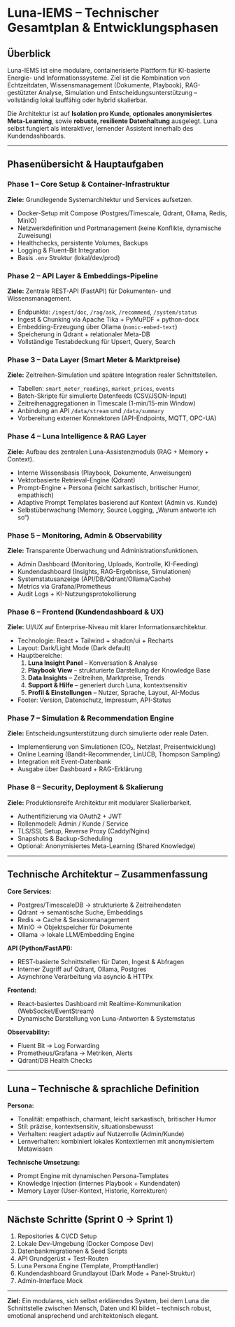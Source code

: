 # Luna-IEMS – Technischer Gesamtplan & Entwicklungsphasen

## Überblick
Luna-IEMS ist eine modulare, containerisierte Plattform für KI-basierte Energie- und Informationssysteme. Ziel ist die Kombination von Echtzeitdaten, Wissensmanagement (Dokumente, Playbook), RAG-gestützter Analyse, Simulation und Entscheidungsunterstützung – vollständig lokal lauffähig oder hybrid skalierbar.

Die Architektur ist auf **Isolation pro Kunde**, **optionales anonymisiertes Meta-Learning**, sowie **robuste, resiliente Datenhaltung** ausgelegt. Luna selbst fungiert als interaktiver, lernender Assistent innerhalb des Kundendashboards.

---

## Phasenübersicht & Hauptaufgaben

### **Phase 1 – Core Setup & Container-Infrastruktur**
**Ziele:** Grundlegende Systemarchitektur und Services aufsetzen.
- Docker-Setup mit Compose (Postgres/Timescale, Qdrant, Ollama, Redis, MinIO)
- Netzwerkdefinition und Portmanagement (keine Konflikte, dynamische Zuweisung)
- Healthchecks, persistente Volumes, Backups
- Logging & Fluent-Bit Integration
- Basis `.env` Struktur (lokal/dev/prod)

### **Phase 2 – API Layer & Embeddings-Pipeline**
**Ziele:** Zentrale REST-API (FastAPI) für Dokumenten- und Wissensmanagement.
- Endpunkte: `/ingest/doc`, `/rag/ask`, `/recommend`, `/system/status`
- Ingest & Chunking via Apache Tika + PyMuPDF + python-docx
- Embedding-Erzeugung über Ollama (`nomic-embed-text`)
- Speicherung in Qdrant + relationaler Meta-DB
- Vollständige Testabdeckung für Upsert, Query, Search

### **Phase 3 – Data Layer (Smart Meter & Marktpreise)**
**Ziele:** Zeitreihen-Simulation und spätere Integration realer Schnittstellen.
- Tabellen: `smart_meter_readings`, `market_prices`, `events`
- Batch-Skripte für simulierte Datenfeeds (CSV/JSON-Input)
- Zeitreihenaggregationen in Timescale (1-min/15-min Window)
- Anbindung an API `/data/stream` und `/data/summary`
- Vorbereitung externer Konnektoren (API-Endpoints, MQTT, OPC-UA)

### **Phase 4 – Luna Intelligence & RAG Layer**
**Ziele:** Aufbau des zentralen Luna-Assistenzmoduls (RAG + Memory + Context).
- Interne Wissensbasis (Playbook, Dokumente, Anweisungen)
- Vektorbasierte Retrieval-Engine (Qdrant)
- Prompt-Engine + Persona (leicht sarkastisch, britischer Humor, empathisch)
- Adaptive Prompt Templates basierend auf Kontext (Admin vs. Kunde)
- Selbstüberwachung (Memory, Source Logging, „Warum antworte ich so“)

### **Phase 5 – Monitoring, Admin & Observability**
**Ziele:** Transparente Überwachung und Administrationsfunktionen.
- Admin Dashboard (Monitoring, Uploads, Kontrolle, KI-Feeding)
- Kundendashboard (Insights, RAG-Ergebnisse, Simulationen)
- Systemstatusanzeige (API/DB/Qdrant/Ollama/Cache)
- Metrics via Grafana/Prometheus
- Audit Logs + KI-Nutzungsprotokollierung

### **Phase 6 – Frontend (Kundendashboard & UX)**
**Ziele:** UI/UX auf Enterprise-Niveau mit klarer Informationsarchitektur.
- Technologie: React + Tailwind + shadcn/ui + Recharts
- Layout: Dark/Light Mode (Dark default)
- Hauptbereiche:
  1. **Luna Insight Panel** – Konversation & Analyse
  2. **Playbook View** – strukturierte Darstellung der Knowledge Base
  3. **Data Insights** – Zeitreihen, Marktpreise, Trends
  4. **Support & Hilfe** – generiert durch Luna, kontextsensitiv
  5. **Profil & Einstellungen** – Nutzer, Sprache, Layout, AI-Modus
- Footer: Version, Datenschutz, Impressum, API-Status

### **Phase 7 – Simulation & Recommendation Engine**
**Ziele:** Entscheidungsunterstützung durch simulierte oder reale Daten.
- Implementierung von Simulationen (CO₂, Netzlast, Preisentwicklung)
- Online Learning (Bandit-Recommender, LinUCB, Thompson Sampling)
- Integration mit Event-Datenbank
- Ausgabe über Dashboard + RAG-Erklärung

### **Phase 8 – Security, Deployment & Skalierung**
**Ziele:** Produktionsreife Architektur mit modularer Skalierbarkeit.
- Authentifizierung via OAuth2 + JWT
- Rollenmodell: Admin / Kunde / Service
- TLS/SSL Setup, Reverse Proxy (Caddy/Nginx)
- Snapshots & Backup-Scheduling
- Optional: Anonymisiertes Meta-Learning (Shared Knowledge)

---

## Technische Architektur – Zusammenfassung

**Core Services:**
- Postgres/TimescaleDB → strukturierte & Zeitreihendaten
- Qdrant → semantische Suche, Embeddings
- Redis → Cache & Sessionmanagement
- MinIO → Objektspeicher für Dokumente
- Ollama → lokale LLM/Embedding Engine

**API (Python/FastAPI):**
- REST-basierte Schnittstellen für Daten, Ingest & Abfragen
- Interner Zugriff auf Qdrant, Ollama, Postgres
- Asynchrone Verarbeitung via asyncio & HTTPx

**Frontend:**
- React-basiertes Dashboard mit Realtime-Kommunikation (WebSocket/EventStream)
- Dynamische Darstellung von Luna-Antworten & Systemstatus

**Observability:**
- Fluent Bit → Log Forwarding
- Prometheus/Grafana → Metriken, Alerts
- Qdrant/DB Health Checks

---

## Luna – Technische & sprachliche Definition

**Persona:**
- Tonalität: empathisch, charmant, leicht sarkastisch, britischer Humor
- Stil: präzise, kontextsensitiv, situationsbewusst
- Verhalten: reagiert adaptiv auf Nutzerrolle (Admin/Kunde)
- Lernverhalten: kombiniert lokales Kontextlernen mit anonymisiertem Metawissen

**Technische Umsetzung:**
- Prompt Engine mit dynamischen Persona-Templates
- Knowledge Injection (internes Playbook + Kundendaten)
- Memory Layer (User-Kontext, Historie, Korrekturen)

---

## Nächste Schritte (Sprint 0 → Sprint 1)

1. Repositories & CI/CD Setup
2. Lokale Dev-Umgebung (Docker Compose Dev)
3. Datenbankmigrationen & Seed Scripts
4. API Grundgerüst + Test-Routen
5. Luna Persona Engine (Template, PromptHandler)
6. Kundendashboard Grundlayout (Dark Mode + Panel-Struktur)
7. Admin-Interface Mock

---

**Ziel:** Ein modulares, sich selbst erklärendes System, bei dem Luna die Schnittstelle zwischen Mensch, Daten und KI bildet – technisch robust, emotional ansprechend und architektonisch elegant.

